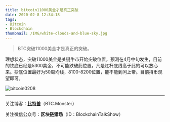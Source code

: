 ```yaml
---
title: bitcoin11000美金才是真正突破
date: 2020-02-8 12:34:18
tags: 
- Bitcoin
- Blockchain
thumbnail: /IMG/white-clouds-and-blue-sky.jpg
---
```


> BTC突破11000美金才是真正的突破。

理想状态，突破11000美金是关键牛市开始突破位置，预测在4月中旬发生，目前的铁底已经是5300美金，不可能跌破此位置，凡是杠杆底线高于此的可以放心来。抄底位置最好为50周均线，8100-8200位置，能不能到问上帝。目前持币观望即可。 

![bitcoin0208](/IMG/bitcoin0208.jpg)

------

关注博客：**[比特兽](https://btc.monster)**（BTC.Monster）

关注微信公众号：**区块链猎场**（ID：BlockchainTalkShow）
